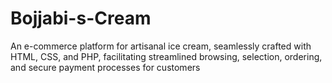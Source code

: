 # Bojjabi-s-Cream
An e-commerce platform for artisanal ice cream, seamlessly crafted with HTML, CSS, and PHP, facilitating streamlined browsing, selection, ordering, and secure payment processes for customers

